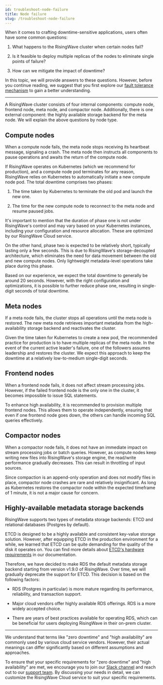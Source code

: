 ```yaml
---
id: troubleshoot-node-failure
title: Node failure
slug: /troubleshoot-node-failure
---
```

<head>
  <link rel="canonical" href="https://docs.risingwave.com/docs/current/troubleshoot-node-failure/" />
</head>

When it comes to crafting downtime-sensitive applications, users often have some common questions:

1. What happens to the RisingWave cluster when certain nodes fail?

2. Is it feasible to deploy multiple replicas of the nodes to eliminate single points of failure?

3. How can we mitigate the impact of downtime?

In this topic, we will provide answers to these questions.  However, before you continue reading, we suggest that you first explore our [fault tolerance mechanism](/fault-tolerance.md) to gain a better understanding.

---

A RisingWave cluster consists of four internal components: compute node, frontend node, meta node, and compactor node. Additionally, there is one external component: the highly available storage backend for the meta node. We will explain the above questions by node type.


## Compute nodes

When a compute node fails, the meta node stops receiving its heartbeat message, signaling a crash. The meta node then instructs all components to pause operations and awaits the return of the compute node.

If RisingWave operates on Kubernetes (which we recommend for production), and a compute node pod terminates for any reason, RisingWave relies on Kubernetes to automatically initiate a new compute node pod. The total downtime comprises two phases:

1. The time taken by Kubernetes to terminate the old pod and launch the new one.

2. The time for the new compute node to reconnect to the meta node and resume paused jobs.

It's important to mention that the duration of phase one is not under RisingWave's control and may vary based on your Kubernetes instances, including your configuration and resource allocation. These are optimized by our RisingWave Cloud service.

On the other hand, phase two is expected to be relatively short, typically lasting only a few seconds. This is due to RisingWave's storage-decoupled architecture, which eliminates the need for data movement between the old and new compute nodes. Only lightweight metadata-level operations take place during this phase.

Based on our experience, we expect the total downtime to generally be around 20 seconds. However, with the right configuration and optimizations, it is possible to further reduce phase one, resulting in single-digit seconds of total downtime.

## Meta nodes

If a meta node fails, the cluster stops all operations until the meta node is restored. The new meta node retrieves important metadata from the high-availability storage backend and reactivates the cluster.

Given the time taken for Kubernetes to create a new pod, the recommended practice for production is to have multiple replicas of the meta node. In the event of the current active leader's failure, one of the followers assumes leadership and restores the cluster. We expect this approach to keep the downtime at a relatively low-to-medium single-digit seconds.

## Frontend nodes

When a frontend node fails, it does not affect stream processing jobs. However, if the failed frontend node is the only one in the cluster, it becomes impossible to issue SQL statements.

To enhance high availability, it is recommended to provision multiple frontend nodes. This allows them to operate independently, ensuring that even if one frontend node goes down, the others can handle incoming SQL queries effectively.

## Compactor nodes

When a compactor node fails, it does not have an immediate impact on stream processing jobs or batch queries. However, as compute nodes keep writing new files into RisingWave's storage engine, the read/write performance gradually decreases. This can result in throttling of input sources.

Since compaction is an append-only operation and does not modify files in place, compactor node crashes are rare and relatively insignificant. As long as Kubernetes restores the compactor node within the expected timeframe of 1 minute, it is not a major cause for concern.

## Highly-available metadata storage backends

RisingWave supports two types of metadata storage backends: ETCD and relational databases (Postgres by default).

ETCD is designed to be a highly available and consistent key-value storage solution. However, after equipping ETCD in the production environment for a while, we learned that ETCD can be quite demanding for the quality of the disk it operates on. You can find more details about [ETCD's hardware requirements](/deploy/hardware-requirements.md#etcd) in our documentation.

Therefore, we have decided to make RDS the default metadata storage backend starting from version v1.9.0 of RisingWave. Over time, we will gradually deprecate the support for ETCD. This decision is based on the following factors:

- RDS (Postgres in particular) is more mature regarding its performance, reliability, and transaction support.

- Major cloud vendors offer highly available RDS offerings. RDS is a more widely accepted choice.

- There are years of best practices available for operating RDS, which can be beneficial for users deploying RisingWave in their on-prem cluster.

---

We understand that terms like "zero downtime" and "high availability" are commonly used by various cloud service vendors. However, their actual meanings can differ significantly based on different assumptions and approaches.

To ensure that your specific requirements for "zero downtime" and "high availability" are met, we encourage you to join our [Slack channel](https://www.risingwave.com/slack) and reach out to our [support team](mailto:cloud-support@risingwave-labs.com). By discussing your needs in detail, we can customize the RisingWave Cloud service to suit your specific requirements.